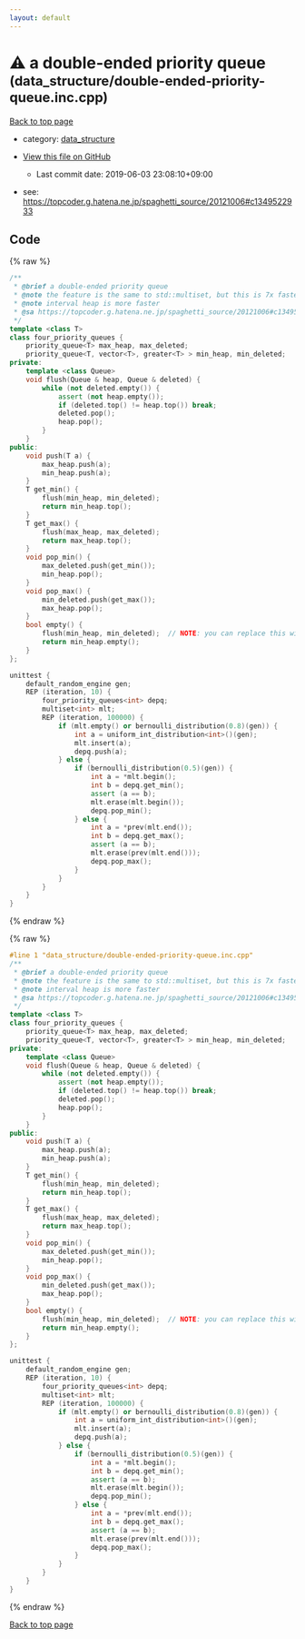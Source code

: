 ```yaml
---
layout: default
---
```


<!-- mathjax config similar to math.stackexchange -->
<script type="text/javascript" async
  src="https://cdnjs.cloudflare.com/ajax/libs/mathjax/2.7.5/MathJax.js?config=TeX-MML-AM_CHTML">
</script>
<script type="text/x-mathjax-config">
  MathJax.Hub.Config({
    TeX: { equationNumbers: { autoNumber: "AMS" }},
    tex2jax: {
      inlineMath: [ ['$','$'] ],
      processEscapes: true
    },
    "HTML-CSS": { matchFontHeight: false },
    displayAlign: "left",
    displayIndent: "2em"
  });
</script>

<script type="text/javascript" src="https://cdnjs.cloudflare.com/ajax/libs/jquery/3.4.1/jquery.min.js"></script>
<script src="https://cdn.jsdelivr.net/npm/jquery-balloon-js@1.1.2/jquery.balloon.min.js" integrity="sha256-ZEYs9VrgAeNuPvs15E39OsyOJaIkXEEt10fzxJ20+2I=" crossorigin="anonymous"></script>
<script type="text/javascript" src="../../assets/js/copy-button.js"></script>
<link rel="stylesheet" href="../../assets/css/copy-button.css" />


# :warning: a double-ended priority queue <small>(data_structure/double-ended-priority-queue.inc.cpp)</small>

<a href="../../index.html">Back to top page</a>

* category: <a href="../../index.html#c8f6850ec2ec3fb32f203c1f4e3c2fd2">data_structure</a>
* <a href="{{ site.github.repository_url }}/blob/master/data_structure/double-ended-priority-queue.inc.cpp">View this file on GitHub</a>
    - Last commit date: 2019-06-03 23:08:10+09:00


* see: <a href="https://topcoder.g.hatena.ne.jp/spaghetti_source/20121006#c1349522933">https://topcoder.g.hatena.ne.jp/spaghetti_source/20121006#c1349522933</a>


## Code

<a id="unbundled"></a>
{% raw %}
```cpp
/**
 * @brief a double-ended priority queue
 * @note the feature is the same to std::multiset, but this is 7x faster for 10^7 operations
 * @note interval heap is more faster
 * @sa https://topcoder.g.hatena.ne.jp/spaghetti_source/20121006#c1349522933
 */
template <class T>
class four_priority_queues {
    priority_queue<T> max_heap, max_deleted;
    priority_queue<T, vector<T>, greater<T> > min_heap, min_deleted;
private:
    template <class Queue>
    void flush(Queue & heap, Queue & deleted) {
        while (not deleted.empty()) {
            assert (not heap.empty());
            if (deleted.top() != heap.top()) break;
            deleted.pop();
            heap.pop();
        }
    }
public:
    void push(T a) {
        max_heap.push(a);
        min_heap.push(a);
    }
    T get_min() {
        flush(min_heap, min_deleted);
        return min_heap.top();
    }
    T get_max() {
        flush(max_heap, max_deleted);
        return max_heap.top();
    }
    void pop_min() {
        max_deleted.push(get_min());
        min_heap.pop();
    }
    void pop_max() {
        min_deleted.push(get_max());
        max_heap.pop();
    }
    bool empty() {
        flush(min_heap, min_deleted);  // NOTE: you can replace this with max_*
        return min_heap.empty();
    }
};

unittest {
    default_random_engine gen;
    REP (iteration, 10) {
        four_priority_queues<int> depq;
        multiset<int> mlt;
        REP (iteration, 100000) {
            if (mlt.empty() or bernoulli_distribution(0.8)(gen)) {
                int a = uniform_int_distribution<int>()(gen);
                mlt.insert(a);
                depq.push(a);
            } else {
                if (bernoulli_distribution(0.5)(gen)) {
                    int a = *mlt.begin();
                    int b = depq.get_min();
                    assert (a == b);
                    mlt.erase(mlt.begin());
                    depq.pop_min();
                } else {
                    int a = *prev(mlt.end());
                    int b = depq.get_max();
                    assert (a == b);
                    mlt.erase(prev(mlt.end()));
                    depq.pop_max();
                }
            }
        }
    }
}

```
{% endraw %}

<a id="bundled"></a>
{% raw %}
```cpp
#line 1 "data_structure/double-ended-priority-queue.inc.cpp"
/**
 * @brief a double-ended priority queue
 * @note the feature is the same to std::multiset, but this is 7x faster for 10^7 operations
 * @note interval heap is more faster
 * @sa https://topcoder.g.hatena.ne.jp/spaghetti_source/20121006#c1349522933
 */
template <class T>
class four_priority_queues {
    priority_queue<T> max_heap, max_deleted;
    priority_queue<T, vector<T>, greater<T> > min_heap, min_deleted;
private:
    template <class Queue>
    void flush(Queue & heap, Queue & deleted) {
        while (not deleted.empty()) {
            assert (not heap.empty());
            if (deleted.top() != heap.top()) break;
            deleted.pop();
            heap.pop();
        }
    }
public:
    void push(T a) {
        max_heap.push(a);
        min_heap.push(a);
    }
    T get_min() {
        flush(min_heap, min_deleted);
        return min_heap.top();
    }
    T get_max() {
        flush(max_heap, max_deleted);
        return max_heap.top();
    }
    void pop_min() {
        max_deleted.push(get_min());
        min_heap.pop();
    }
    void pop_max() {
        min_deleted.push(get_max());
        max_heap.pop();
    }
    bool empty() {
        flush(min_heap, min_deleted);  // NOTE: you can replace this with max_*
        return min_heap.empty();
    }
};

unittest {
    default_random_engine gen;
    REP (iteration, 10) {
        four_priority_queues<int> depq;
        multiset<int> mlt;
        REP (iteration, 100000) {
            if (mlt.empty() or bernoulli_distribution(0.8)(gen)) {
                int a = uniform_int_distribution<int>()(gen);
                mlt.insert(a);
                depq.push(a);
            } else {
                if (bernoulli_distribution(0.5)(gen)) {
                    int a = *mlt.begin();
                    int b = depq.get_min();
                    assert (a == b);
                    mlt.erase(mlt.begin());
                    depq.pop_min();
                } else {
                    int a = *prev(mlt.end());
                    int b = depq.get_max();
                    assert (a == b);
                    mlt.erase(prev(mlt.end()));
                    depq.pop_max();
                }
            }
        }
    }
}

```
{% endraw %}

<a href="../../index.html">Back to top page</a>

